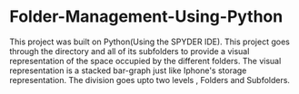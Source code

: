 # Folder-Management-Using-Python

This project was built on Python(Using the SPYDER IDE). This project goes through the directory and all of its subfolders to provide
a visual representation of the space occupied by the different folders. The visual representation is a stacked bar-graph just like Iphone's
storage representation. The division goes upto two levels , Folders and Subfolders.
